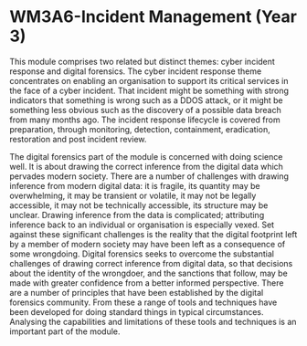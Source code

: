 # WM3A6-Incident Management (Year 3)
This module comprises two related but distinct themes: cyber incident response and digital forensics. The cyber incident response theme concentrates on enabling an organisation to support its critical services in the face of a cyber incident. That incident might be something with strong indicators that something is wrong such as a DDOS attack, or it might be something less obvious such as the discovery of a possible data breach from many months ago.
The incident response lifecycle is covered from preparation, through monitoring, detection, containment, eradication, restoration and post incident review.

The digital forensics part of the module is concerned with doing science well. It is about drawing the correct inference from the digital data which pervades modern society.
There are a number of challenges with drawing inference from modern digital data: it is fragile, its quantity may be overwhelming, it may be transient or volatile, it may not be legally accessible, it may not be technically accessible, its structure may be unclear.
Drawing inference from the data is complicated; attributing inference back to an individual or organisation is especially vexed.
Set against these significant challenges is the reality that the digital footprint left by a member of modern society may have been left as a consequence of some wrongdoing.
Digital forensics seeks to overcome the substantial challenges of drawing correct inference from digital data, so that decisions about the identity of the wrongdoer, and the sanctions that follow, may be made with greater confidence from a better informed perspective.
There are a number of principles that have been established by the digital forensics community. From these a range of tools and techniques have been developed for doing standard things in typical circumstances. Analysing the capabilities and limitations of these tools and techniques is an important part of the module.
